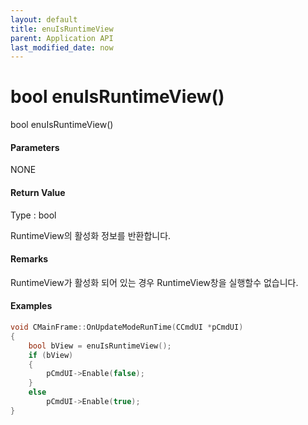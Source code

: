 ```yaml
---
layout: default
title: enuIsRuntimeView
parent: Application API
last_modified_date: now
---
```

# bool enuIsRuntimeView\(\)

bool enuIsRuntimeView\(\)

#### Parameters

NONE

#### Return Value

Type : bool

RuntimeView의 활성화 정보를 반환합니다.

#### Remarks

RuntimeView가 활성화 되어 있는 경우 RuntimeView창을 실행할수 없습니다.

#### Examples

```cpp
void CMainFrame::OnUpdateModeRunTime(CCmdUI *pCmdUI)
{
	bool bView = enuIsRuntimeView();
	if (bView)
	{
		pCmdUI->Enable(false);
	}
	else
		pCmdUI->Enable(true);
}
```



